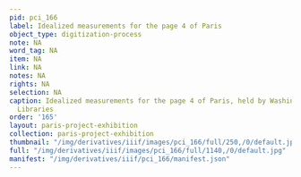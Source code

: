 ```yaml
---
pid: pci_166
label: Idealized measurements for the page 4 of Paris
object_type: digitization-process
note: NA
word_tag: NA
item: NA
link: NA
notes: NA
rights: NA
selection: NA
caption: Idealized measurements for the page 4 of Paris, held by Washington University
  Libraries
order: '165'
layout: paris-project-exhibition
collection: paris-project-exhibition
thumbnail: "/img/derivatives/iiif/images/pci_166/full/250,/0/default.jpg"
full: "/img/derivatives/iiif/images/pci_166/full/1140,/0/default.jpg"
manifest: "/img/derivatives/iiif/pci_166/manifest.json"
---
```

